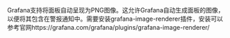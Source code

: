 Grafana支持将面板自动呈现为PNG图像。这允许Grafana自动生成面板的图像，以便将其包含在警报通知中。需要安装grafana-image-renderer插件，安装可以参考官网https://grafana.com/grafana/plugins/grafana-image-renderer/

